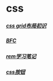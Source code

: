 # css

##### [css grid布局初识](/css/grid.md)
##### [BFC](/css/css--BFC.md)
##### [rem学习笔记](/css/css--rem学习笔记.md)
##### [css按钮](/css/css-buttons.md)
